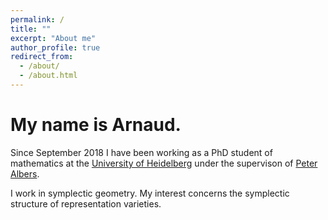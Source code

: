 ```yaml
---
permalink: /
title: ""
excerpt: "About me"
author_profile: true
redirect_from: 
  - /about/
  - /about.html
---
```


# My name is Arnaud.

Since September 2018 I have been working as a PhD student of mathematics at the [University of Heidelberg](https://www.uni-heidelberg.de/) under the supervison of [Peter Albers](https://www.mathi.uni-heidelberg.de/~palbers/). 

I work in symplectic geometry. My interest concerns the symplectic structure of representation varieties.
